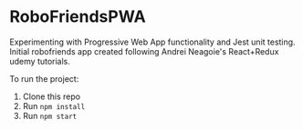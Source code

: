 # RoboFriendsPWA

Experimenting with Progressive Web App functionality and Jest unit testing.
Initial robofriends app created following Andrei Neagoie's React+Redux udemy tutorials.

To run the project:

1. Clone this repo
2. Run `npm install`
3. Run `npm start`
